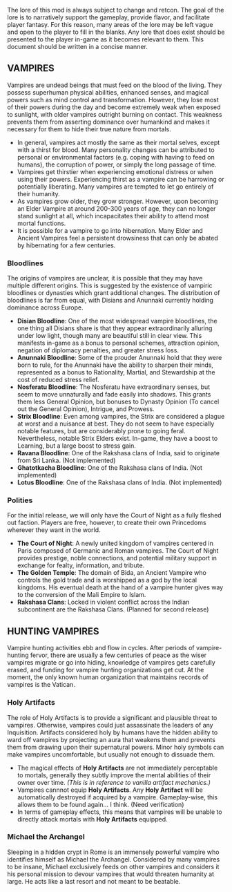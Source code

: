 ﻿The lore of this mod is always subject to change and retcon. The goal of the lore is to narratively support the gameplay, provide flavor, and facilitate player fantasy. For this reason, many areas of the lore may be left vague and open to the player to fill in the blanks. Any lore that does exist should be presented to the player in-game as it becomes relevant to them. This document should be written in a concise manner.

## VAMPIRES
Vampires are undead beings that must feed on the blood of the living. They possess superhuman physical abilities, enhanced senses, and magical powers such as mind control and transformation. However, they lose most of their powers during the day and become extremely weak when exposed to sunlight, with older vampires outright burning on contact. This weakness prevents them from asserting dominance over humankind and makes it necessary for them to hide their true nature from mortals.
* In general, vampires act mostly the same as their mortal selves, except with a thirst for blood. Many personality changes can be attributed to personal or environmental factors (e.g. coping with having to feed on humans), the corruption of power, or simply the long passage of time.
* Vampires get thirstier when experiencing emotional distress or when using their powers. Experiencing thirst as a vampire can be harrowing or potentially liberating. Many vampires are tempted to let go entirely of their humanity.
* As vampires grow older, they grow stronger. However, upon becoming an Elder Vampire at around 200-300 years of age, they can no longer stand sunlight at all, which incapacitates their ability to attend most mortal functions.
* It is possible for a vampire to go into hibernation. Many Elder and Ancient Vampires feel a persistent drowsiness that can only be abated by hibernating for a few centuries.

### Bloodlines
The origins of vampires are unclear, it is possible that they may have multiple different origins. This is suggested by the existence of vampiric bloodlines or dynasties which grant additional changes. The distribution of bloodlines is far from equal, with Disians and Anunnaki currently holding dominance across Europe.
* **Disian Bloodline**: One of the most widespread vampire bloodlines, the one thing all Disians share is that they appear extraordinarily alluring under low light, though many are beautiful still in clear view. This manifests in-game as a bonus to personal schemes, attraction opinion, negation of diplomacy penalties, and greater stress loss.
* **Anunnaki Bloodline**: Some of the prouder Anunnaki hold that they were born to rule, for the Anunnaki have the ability to sharpen their minds, represented as a bonus to Rationality, Martial, and Stewardship at the cost of reduced stress relief.
* **Nosferatu Bloodline**: The Nosferatu have extraordinary senses, but seem to move unnaturally and fade easily into shadows. This grants them less General Opinion, but bonuses to Dynasty Opinion (To cancel out the General Opinion), Intrigue, and Prowess.
* **Strix Bloodline**: Even among vampires, the Strix are considered a plague at worst and a nuisance at best. They do not seem to have especially notable features, but are considerably prone to going feral. Nevertheless, notable Strix Elders exist. In-game, they have a boost to Learning, but a large boost to stress gain.
* **Ravana Bloodline**: One of the Rakshasa clans of India, said to originate from Sri Lanka. (Not implemented)
* **Ghatotkacha Bloodline**: One of the Rakshasa clans of India. (Not implemented)
* **Lotus Bloodline**: One of the Rakshasa clans of India. (Not implemented)

### Polities
For the initial release, we will only have the Court of Night as a fully fleshed out faction. Players are free, however, to create their own Princedoms wherever they want in the world.
* **The Court of Night**: A newly united kingdom of vampires centered in Paris composed of Germanic and Roman vampires. The Court of Night provides prestige, noble connections, and potential military support in exchange for fealty, information, and tribute.
* **The Golden Temple**: The domain of Bida, an Ancient Vampire who controls the gold trade and is worshipped as a god by the local kingdoms. His eventual death at the hand of a vampire hunter gives way to the conversion of the Mali Empire to Islam.
* **Rakshasa Clans**: Locked in violent conflict across the Indian subcontinent are the Rakshasa Clans. (Planned for second release)

## HUNTING VAMPIRES
Vampire hunting activities ebb and flow in cycles. After periods of vampire-hunting fervor, there are usually a few centuries of peace as the wiser vampires migrate or go into hiding, knowledge of vampires gets carefully erased, and funding for vampire hunting organizations get cut. At the moment, the only known human organization that maintains records of vampires is the Vatican.

### Holy Artifacts
The role of Holy Artifacts is to provide a significant and plausible threat to vampires. Otherwise, vampires could just assassinate the leaders of any Inquisition. Artifacts considered holy by humans have the hidden ability to ward off vampires by projecting an aura that weakens them and prevents them from drawing upon their supernatural powers. Minor holy symbols can make vampires uncomfortable, but usually not enough to dissuade them.
* The magical effects of **Holy Artifacts** are not immediately perceptable to mortals, generally they subtly improve the mental abilities of their owner over time. *(This is in reference to vanilla artifact mechanics.)*
* Vampires cannnot equip **Holy Artifacts**. Any **Holy Artifact** will be automatically destroyed if acquired by a vampire. Gameplay-wise, this allows them to be found again... I think. (Need verification)
* In terms of gameplay effects, this means that vampires will be unable to directly attack mortals with **Holy Artifacts** equipped.

### Michael the Archangel
Sleeping in a hidden crypt in Rome is an immensely powerful vampire who identifies himself as Michael the Archangel. Considered by many vampires to be insane, Michael exclusively feeds on other vampires and considers it his personal mission to devour vampires that would threaten humanity at large. He acts like a last resort and not meant to be beatable.